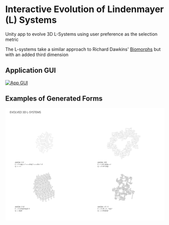 Interactive Evolution of Lindenmayer (L) Systems
===============

Unity app to evolve 3D L-Systems using user preference as the selection metric

The L-systems take a similar approach to Richard Dawkins' [Biomorphs](http://www.emergentmind.com/biomorphs) but with an added third dimension 



## Application GUI

[![App GUI](https://img.youtube.com/vi/nqRQhmPGNSU/0.jpg)](https://www.youtube.com/watch?v=nqRQhmPGNSU)

## Examples of Generated Forms

![Generated Results](images/Outputs.png)

